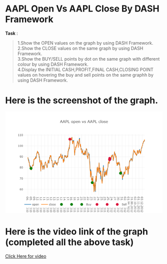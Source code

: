 # AAPL Open Vs AAPL Close By DASH Framework

**Task** :
>  1.Show the OPEN values on the graph by using DASH Framework.<br/>
>  2.Show the CLOSE values on the same graph by using DASH Framework.<br/>
>  3.Show the BUY/SELL points by dot on the same graph with different colour by using DASH Framework.<br/>
>  4.Display the INITIAL CASH,PROFIT,FINAL CASH,CLOSING POINT values on hovering the buy and sell points on the same graphh by using             DASH Framework.<br/>

# Here is the screenshot of the graph.

![](data/Finalplot.png)

# Here is the video link of the graph (completed all the above task)



[Click Here for video](https://github.com/ruchirtoshniwal/Dash-Framework-graph-plotted/blob/master/data/Dash(AAPL%20Open%20VS%20AAPL%20Close).mp4)

